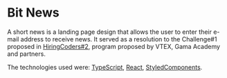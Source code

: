 # Bit News

A short news is a landing page design that allows the user to enter their e-mail address to receive news. It served as a resolution to the Challenge#1 proposed in [HiringCoders#2](http://www.hiringcoders.com.br/), program proposed by VTEX, Gama Academy and partners. 

The technologies used were: [TypeScript](https://www.typescriptlang.org/docs/), [React](https://pt-br.reactjs.org/docs/getting-started.html), [StyledComponents](https://styled-components.com/).

